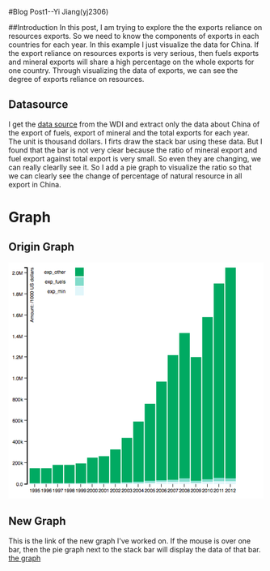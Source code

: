 #Blog Post1--Yi Jiang(yj2306)

##Introduction
In this post, I am trying to explore the the exports reliance on resources exports. So we need to know the components of exports in each countries for each year. In this example I just visualize the data for China. If the export reliance on resources exports is very serious, then  fuels exports and mineral exports will share a high percentage on the whole exports for one country. Through visualizing the data of exports, we can see the degree of exports reliance on resources.



## Datasource

I get the [data source](https://raw.githubusercontent.com/YiGinger/Myd3/master/ChinaExp.csv) from the WDI and extract only the data about China of the export of fuels, export of mineral and the total exports for each year. The unit is thousand dollars. I firts draw the stack bar using these data. But I found that the bar is not very clear because the ratio of mineral export and fuel export against total export is very small. So even they are changing, we can really clearlly see it. So I add a pie graph to visualize the ratio so that we can clearly see the change of percentage of natural resource in all export in China.

# Graph
## Origin Graph
![The origin graph](https://raw.githubusercontent.com/YiGinger/Myd3/master/stackbar.png)

## New Graph
This is the link of the new graph I've worked on. If the mouse is over one bar, then the pie graph next to the stack bar will display the data of that bar.
[the graph](http://yiginger.github.io/Myd3/)





